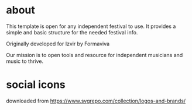# about
This template is open for any independent festival to use. It provides a simple and basic structure for the needed festival info.

Originally developed for Izvir by Formaviva

Our mission is to open tools and resource for independent musicians and music to thrive.

# social icons
downloaded from
https://www.svgrepo.com/collection/logos-and-brands/